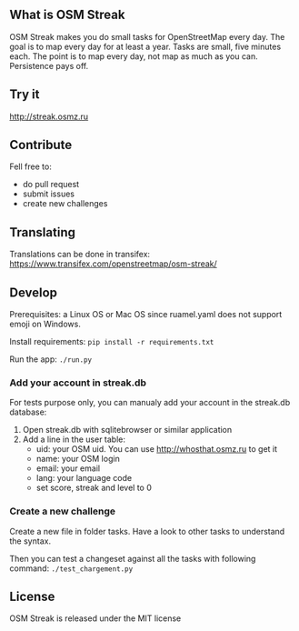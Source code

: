 ## What is OSM Streak ##

OSM Streak makes you do small tasks for OpenStreetMap every day. The goal is to map every day for at least a year. Tasks are small, five minutes each. The point is to map every day, not map as much as you can. Persistence pays off.

## Try it ##

http://streak.osmz.ru

## Contribute ##

Fell free to:
*  do pull request
*  submit issues
*  create new challenges

## Translating ##

Translations can be done in transifex: https://www.transifex.com/openstreetmap/osm-streak/

## Develop ##

Prerequisites: a Linux OS or Mac OS since ruamel.yaml does not support emoji on Windows.

Install requirements: 
`pip install -r requirements.txt`

Run the app:
`./run.py`

### Add your account in streak.db ###

For tests purpose only, you can manualy add your account in the streak.db database:
1.  Open streak.db with sqlitebrowser or similar application
2.  Add a line in the user table:
    *  uid: your OSM uid. You can use http://whosthat.osmz.ru to get it
    *  name: your OSM login
    *  email: your email
    *  lang: your language code
    *  set score, streak and level to 0

### Create a new challenge ###

Create a new file in folder tasks. Have a look to other tasks to understand the syntax.

Then you can test a changeset against all the tasks with following command:
`./test_chargement.py`

## License ##

OSM Streak is released under the MIT license
